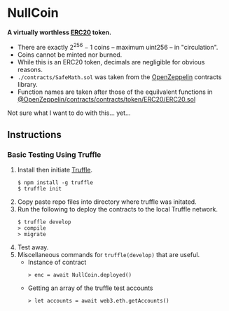 # NullCoin

**A virtually worthless <a href="https://ethereum.org/en/developers/docs/standards/tokens/erc-20/">ERC20</a> token.**
* There are exactly $2^{256} - 1$ coins &ndash; maximum uint256 &ndash; in "circulation".
* Coins cannot be minted nor burned.
* While this is an ERC20 token, decimals are negligible for obvious reasons.
* ```./contracts/SafeMath.sol``` was taken from the <a href="https://openzeppelin.com/contracts/">OpenZeppelin</a> contracts library.
* Function names are taken after those of the equilvalent functions in <a href="https://github.com/OpenZeppelin/openzeppelin-contracts/blob/master/contracts/token/ERC20/ERC20.sol">@OpenZeppelin/contracts/contracts/token/ERC20/ERC20.sol</a>

Not sure what I want to do with this... yet...<br />

## Instructions
### Basic Testing Using Truffle

1. Install then initiate <a href="https://www.trufflesuite.com/">Truffle</a>.
    ```
    $ npm install -g truffle
    $ truffle init
    ```
2. Copy paste repo files into directory where truffle was initated.
3. Run the following to deploy the contracts to the local Truffle network.
   ```
   $ truffle develop
   > compile
   > migrate
   ```
4. Test away.
5. Miscellaneous commands for ```truffle(develop)``` that are useful.
   - Instance of contract
       ```
       > enc = await NullCoin.deployed()
       ```
   - Getting an array of the truffle test accounts
       ```
       > let accounts = await web3.eth.getAccounts()
